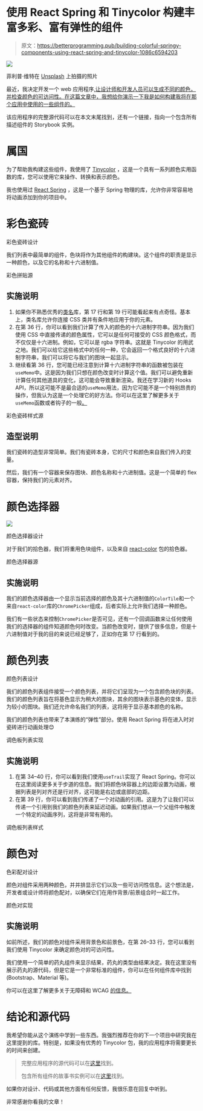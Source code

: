# 使用 React Spring 和 Tinycolor 构建丰富多彩、富有弹性的组件

> 原文：<https://betterprogramming.pub/building-colorful-springy-components-using-react-spring-and-tinycolor-1086c6594203>

![](img/5870f40c2c57b9e77040247055fc61aa.png)

菲利普·维特在 [Unsplash](https://unsplash.com?utm_source=medium&utm_medium=referral) 上拍摄的照片

最近，我决定开发一个 web 应用程序[,让设计师和开发人员可以生成不同的颜色，并检查颜色的可访问性。在这篇文章中，我想给你演示一下我是如何构建我将在那个应用中使用的一些组件的。](https://rainbo.xyz/)

该应用程序的完整源代码可以在本文末尾找到，还有一个链接，指向一个包含所有描述组件的 Storybook 实例。

# 属国

为了帮助我构建这些组件，我使用了 [Tinycolor](https://github.com/bgrins/TinyColor) ，这是一个具有一系列颜色实用函数的库，您可以使用它来操作、转换和表示颜色。

我也使用过 [React Spring](https://www.react-spring.io/) ，这是一个基于 Spring 物理的库，允许你非常容易地将动画添加到你的项目中。

# 彩色瓷砖

彩色瓷砖设计

我们列表中最简单的组件，色块将作为其他组件的构建块。这个组件的职责是显示一种颜色，以及它的名称和十六进制值。

彩色拼贴源

## 实施说明

1.  如果你不熟悉优秀的[类名](https://www.npmjs.com/package/classnames)库，第 17 行和第 19 行可能看起来有点奇怪。基本上，类名库允许你连接 CSS 类并有条件地应用于你的元素。
2.  在第 36 行，你可以看到我们计算了传入的颜色的十六进制字符串。因为我们使用 CSS 中直接传递的颜色属性，它可以是任何可接受的 CSS 颜色格式，而不仅仅是十六进制。例如，它可以是 rgba 字符串。这就是 Tinycolor 的用武之地。我们可以给它这些格式中的任何一种，它会返回一个格式良好的十六进制字符串，我们可以将它与我们的图块一起显示。
3.  继续看第 36 行，您可能已经注意到计算十六进制字符串的函数被包装在`useMemo`中。这是因为我们只想在颜色改变时计算这个值。我们可以避免重新计算任何其他道具的变化，这可能会导致重新渲染。我还在学习新的 Hooks API，所以这可能不是最合适的`useMemo`用法，因为它可能不是一个特别昂贵的操作，但我认为这是一个处理它的好方法。你可以在这里了解更多关于`useMemo`函数或者钩子的一般[。](https://reactjs.org/docs/hooks-reference.html#usememo)

彩色瓷砖样式源

## 造型说明

我们瓷砖的造型非常简单。我们有瓷砖本身，它的尺寸和颜色来自我们传入的变量。

然后，我们有一个容器来保存图块、颜色名称和十六进制值。这是一个简单的 flex 容器，保持我们的元素对齐。

# 颜色选择器

![](img/8d5f19ff7aff34d8b0ce90f325d4d699.png)

颜色选择器设计

对于我们的拾色器，我们将重用色块组件，以及来自 [react-color](https://casesandberg.github.io/react-color/) 包的拾色器。

颜色选择器源

## 实施说明

我们的颜色选择器由一个显示当前选择的颜色及其十六进制值的`ColorTile`和一个来自`react-color`库的`ChromePicker`组成，后者实际上允许我们选择一种颜色。

我们有一些状态来控制`ChromePicker`是否可见，还有一个回调函数来让任何使用我们的选择器的组件知道颜色何时改变。当颜色改变时，提供了很多信息，但是十六进制值对于我的目的来说已经足够了，正如你在第 17 行看到的。

# 颜色列表

颜色列表设计

我们的颜色列表组件接受一个颜色列表，并将它们呈现为一个包含颜色块的列表。我们的颜色列表旨在将基色显示为稍大的图块，其余的图块表示基色的变体，显示为较小的图块。我们还允许命名我们的列表，这将用于显示基本颜色的名称。

我们的颜色列表也带来了本演练的“弹性”部分。使用 React Spring 将在进入时对瓷砖进行动画处理😊

调色板列表实现

## 实施说明

1.  在第 34–40 行，你可以看到我们使用`useTrail`实现了 React Spring。你可以在这里阅读更多关于步道的信息。我们将颜色块容器上的边距设置为动画，根据列表是列对齐还是行对齐，这可能是右边或底部的边距。
2.  在第 39 行，你可以看到我们传递了一个对动画的引用。这是为了让我们可以传递一个引用到我们的颜色列表来延迟动画。如果我们想从一个父组件中触发一个特定的动画序列，这将是非常有用的。

调色板列表样式

# 颜色对

色彩配对设计

颜色对组件采用两种颜色，并并排显示它们以及一些可访问性信息。这个想法是，开发者或设计师将颜色配对，以确保它们在用作背景/前景组合时一起工作。

颜色对实现

## 实施说明

如前所述，我们的颜色对组件采用背景色和前景色，在第 26–33 行，您可以看到我们使用 Tinycolor 来确定颜色对的可访问性。

我们使用一个简单的药丸组件来显示结果，药丸的类型由结果决定。我在这里没有展示药丸的源代码，但是它是一个非常标准的组件，你可以在任何组件库中找到(Bootstrap、Material 等)。

你可以在这里了解更多关于无障碍和 WCAG [的信息。](https://www.w3.org/WAI/standards-guidelines/wcag/)

# 结论和源代码

我希望你能从这个演练中学到一些东西。我强烈推荐在你的下一个项目中研究我在这里提到的库。特别是，如果没有优秀的 Tinycolor 包，我的应用程序将需要更长的时间来创建。

> 完整应用程序的源代码可以在[这里](https://github.com/stephan-mclean/project-color)找到。
> 
> 包含所有组件的故事书实例可以在[这里](https://rainbo-components.netlify.com/)找到。

如果你对设计、代码或其他方面有任何反馈，我很乐意在回复中听到。

非常感谢你看我的文章！